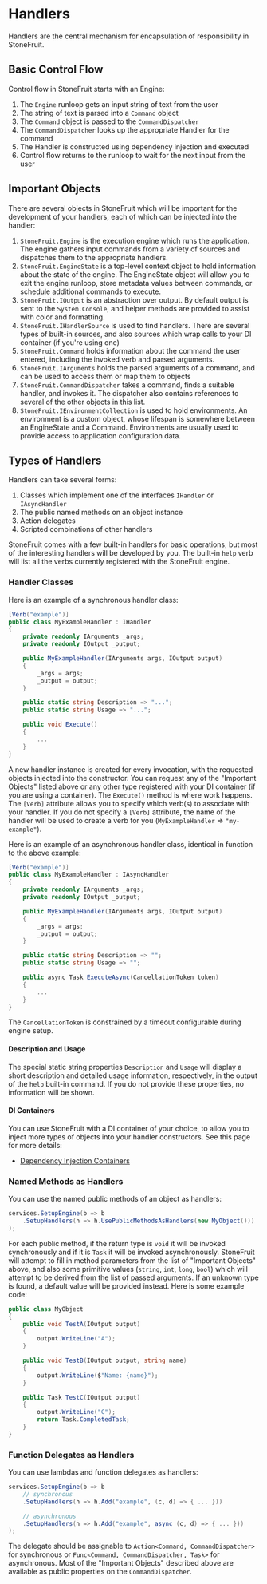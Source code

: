 # Handlers

Handlers are the central mechanism for encapsulation of responsibility in StoneFruit.

## Basic Control Flow

Control flow in StoneFruit starts with an Engine:

1. The `Engine` runloop gets an input string of text from the user
1. The string of text is parsed into a `Command` object
1. The `Command` object is passed to the `CommandDispatcher`
1. The `CommandDispatcher` looks up the appropriate Handler for the command
1. The Handler is constructed using dependency injection and executed
1. Control flow returns to the runloop to wait for the next input from the user

## Important Objects

There are several objects in StoneFruit which will be important for the development of your handlers, each of which can be injected into the handler:

1. `StoneFruit.Engine` is the execution engine which runs the application. The engine gathers input commands from a variety of sources and dispatches them to the appropriate handlers.
1. `StoneFruit.EngineState` is a top-level context object to hold information about the state of the engine. The EngineState object will allow you to exit the engine runloop, store metadata values between commands, or schedule additional commands to execute.
1. `StoneFruit.IOutput` is an abstraction over output. By default output is sent to the `System.Console`, and helper methods are provided to assist with color and formatting. 
1. `StoneFruit.IHandlerSource` is used to find handlers. There are several types of built-in sources, and also sources which wrap calls to your DI container (if you're using one)
1. `StoneFruit.Command` holds information about the command the user entered, including the invoked verb and parsed arguments.
1. `StoneFruit.IArguments` holds the parsed arguments of a command, and can be used to access them or map them to objects
1. `StoneFruit.CommandDispatcher` takes a command, finds a suitable handler, and invokes it. The dispatcher also contains references to several of the other objects in this list.
1. `StoneFruit.IEnvironmentCollection` is used to hold environments. An environment is a custom object, whose lifespan is somewhere between an EngineState and a Command. Environments are usually used to provide access to application configuration data.

## Types of Handlers

Handlers can take several forms:

1. Classes which implement one of the interfaces `IHandler` or `IAsyncHandler`
1. The public named methods on an object instance 
1. Action delegates
1. Scripted combinations of other handlers

StoneFruit comes with a few built-in handlers for basic operations, but most of the interesting handlers will be developed by you. The built-in `help` verb will list all the verbs currently registered with the StoneFruit engine.

### Handler Classes

Here is an example of a synchronous handler class:

```csharp
[Verb("example")]
public class MyExampleHandler : IHandler
{
    private readonly IArguments _args;
    private readonly IOutput _output;

    public MyExampleHandler(IArguments args, IOutput output)
    {
        _args = args;
        _output = output;
    }

    public static string Description => "...";
    public static string Usage => "...";

    public void Execute()
    {
        ...
    }
}
```

A new handler instance is created for every invocation, with the requested objects injected into the constructor. You can request any of the "Important Objects" listed above or any other type registered with your DI container (if you are using a container). The `Execute()` method is where work happens. The `[Verb]` attribute allows you to specify which verb(s) to associate with your handler. If you do not specify a `[Verb]` attribute, the name of the handler will be used to create a verb for you (`MyExampleHandler` => `"my-example"`). 

Here is an example of an asynchronous handler class, identical in function to the above example:

```csharp
[Verb("example")]
public class MyExampleHandler : IAsyncHandler
{
    private readonly IArguments _args;
    private readonly IOutput _output;

    public MyExampleHandler(IArguments args, IOutput output)
    {
        _args = args;
        _output = output;
    }

    public static string Description => "";
    public static string Usage => "";

    public async Task ExecuteAsync(CancellationToken token)
    {
        ...
    }
}
```

The `CancellationToken` is constrained by a timeout configurable during engine setup. 

#### Description and Usage

The special static string properties `Description` and `Usage` will display a short description and detailed usage information, respectively, in the output of the `help` built-in command. If you do not provide these properties, no information will be shown.

#### DI Containers

You can use StoneFruit with a DI container of your choice, to allow you to inject more types of objects into your handler constructors. See this page for more details:

* [Dependency Injection Containers](containers.md)

### Named Methods as Handlers

You can use the named public methods of an object as handlers:

```csharp
services.SetupEngine(b => b
    .SetupHandlers(h => h.UsePublicMethodsAsHandlers(new MyObject()))
);
```

For each public method, if the return type is `void` it will be invoked synchronously and if it is `Task` it will be invoked asynchronously. StoneFruit will attempt to fill in method parameters from the list of "Important Objects" above, and also some primitive values (`string`, `int`, `long`, `bool`) which will attempt to be derived from the list of passed arguments. If an unknown type is found, a default value will be provided instead. Here is some example code:

```csharp
public class MyObject
{
    public void TestA(IOutput output)
    {
        output.WriteLine("A");
    }

    public void TestB(IOutput output, string name)
    {
        output.WriteLine($"Name: {name}");
    }

    public Task TestC(IOutput output)
    {
        output.WriteLine("C");
        return Task.CompletedTask;
    }
}
``` 

### Function Delegates as Handlers

You can use lambdas and function delegates as handlers:

```csharp
services.SetupEngine(b => b
    // synchronous
    .SetupHandlers(h => h.Add("example", (c, d) => { ... }))

    // asynchronous
    .SetupHandlers(h => h.Add("example", async (c, d) => { ... }))
);
```

The delegate should be assignable to `Action<Command, CommandDispatcher>` for synchronous or `Func<Command, CommandDispatcher, Task>` for asynchronous. Most of the "Important Objects" described above are available as public properties on the `CommandDispatcher`.
